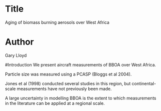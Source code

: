 # Title 
Aging of biomass burning aerosols over West Africa

# Author
Gary Lloyd

#Introduction
We present aircraft measurements of BBOA over West Africa.

Particle size was measured using a PCASP (Bloggs et al 2004).

Jones et al (1998) conducted several studies in this region, but continental-scale measurements have not previously been made.

A large uncertainty in modelling BBOA is the extent to which measurements in the literature can be applied at a regional scale. 
